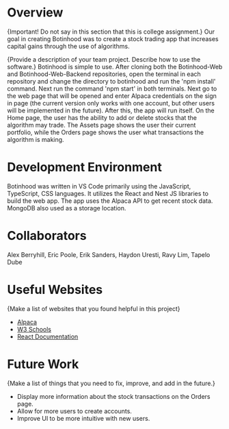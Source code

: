 # Overview

{Important! Do not say in this section that this is college assignment.}
Our goal in creating Botinhood was to create a stock trading app that increases capital gains through the use of algorithms.

{Provide a description of your team project. Describe how to use the software.}
Botinhood is simple to use. After cloning both the Botinhood-Web and Botinhood-Web-Backend repositories, open the terminal in each repository and change the directory
to botinhood and run the 'npm install' command. Next run the command 'npm start' in both terminals. Next go to the web page that will be opened and enter Alpaca credentials on the sign in page (the current version only works with one account, but other users will be implemented in the future). After this, the app will run itself. On the Home page, the user has the ability to add or delete stocks that the algorithm may trade. The Assets page shows the user their current portfolio, while the Orders page shows the user what transactions the algorithm is making.

# Development Environment

Botinhood was written in VS Code primarily using the JavaScript, TypeScript, CSS languages.
It utilizes the React and Nest JS libraries to build the web app. The app uses the Alpaca API to get recent stock data. MongoDB also used as a storage location.

# Collaborators

Alex Berryhill, Eric Poole, Erik Sanders, Haydon Uresti, Ravy Lim, Tapelo Dube

# Useful Websites

{Make a list of websites that you found helpful in this project}

- [Alpaca](https://alpaca.markets/support/can-developers-enable-other-users-to-login-with-their-own-credentials)
- [W3 Schools](https://www.w3schools.com/jsref/jsref_includes_array.asp)
- [React Documentation](https://legacy.reactjs.org/docs/getting-started.html)

# Future Work

{Make a list of things that you need to fix, improve, and add in the future.}

- Display more information about the stock transactions on the Orders page.
- Allow for more users to create accounts.
- Improve UI to be more intuitive with new users.
